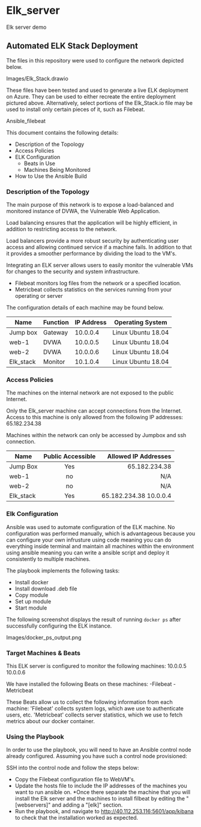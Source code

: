 # Elk_server
Elk server demo
## Automated ELK Stack Deployment

The files in this repository were used to configure the network depicted below.

Images/Elk_Stack.drawio

These files have been tested and used to generate a live ELK deployment on Azure. They can be used to either recreate the entire deployment pictured above. Alternatively, select portions of the Elk_Stack.io file may be used to install only certain pieces of it, such as Filebeat.

Ansible_filebeat

This document contains the following details:
- Description of the Topology
- Access Policies
- ELK Configuration
  - Beats in Use
  - Machines Being Monitored
- How to Use the Ansible Build


### Description of the Topology

The main purpose of this network is to expose a load-balanced and monitored instance of DVWA, the Vulnerable Web Application.

Load balancing ensures that the application will be highly efficient, in addition to restricting access to the network.

Load balancers provide a more robust security by authenticating user access and allowing continued service if a machine fails. In addition to that it provides a smoother performance by dividing the load to the VM's.

Integrating an ELK server allows users to easily monitor the vulnerable VMs for changes to the security and system infrastructure.
- Filebeat monitors log files from the network or a specified location. 
- Metricbeat collects statistics on the services running from your operating or server

The configuration details of each machine may be found below.

| Name      | Function | IP Address | Operating System   |
|-----------|----------|------------|--------------------|
| Jump box  | Gateway  | 10.0.0.4   | Linux Ubuntu 18.04 |
| web-1     | DVWA     | 10.0.0.5   | Linux Ubuntu 18.04 |
| web-2     | DVWA     | 10.0.0.6   | Linux Ubuntu 18.04 |
| Elk_stack | Monitor  | 10.1.0.4   | Linux Ubuntu 18.04 |

### Access Policies

The machines on the internal network are not exposed to the public Internet. 

Only the Elk_server machine can accept connections from the Internet. Access to this machine is only allowed from the following IP addresses:
65.182.234.38

Machines within the network can only be accessed by Jumpbox and ssh connection.

| Name      | Public Accessible |   Allowed IP Addresses  |
|-----------|:-----------------:|------------------------:|
| Jump Box  |        Yes        |       65.182.234.38     |
| web-1     |        no         |           N/A           |
| web-2     |        no         |           N/A           |
| Elk_stack |        Yes        | 65.182.234.38  10.0.0.4 |

### Elk Configuration

Ansible was used to automate configuration of the ELK machine. No configuration was performed manually, which is advantageous because you can configure your own infrusture using code meaning you can do everything inside terminal and maintain all machines within the environment using ansible meaning you can write a ansible script and deploy it consistently to multiple machines.

The playbook implements the following tasks:
- Install docker 
- Install download .deb file
- Copy module
- Set up module 
- Start module

The following screenshot displays the result of running `docker ps` after successfully configuring the ELK instance.

Images/docker_ps_output.png


### Target Machines & Beats
This ELK server is configured to monitor the following machines:
10.0.0.5
10.0.0.6

We have installed the following Beats on these machines:
-Filebeat
-Metricbeat

These Beats allow us to collect the following information from each machine:
  'Filebeat' collects system logs, which awe use to authenticate users, etc. 'Metricbeat' collects server statistics, which we use to fetch metrics about our docker container. 


### Using the Playbook
In order to use the playbook, you will need to have an Ansible control node already configured. Assuming you have such a control node provisioned: 

SSH into the control node and follow the steps below:
- Copy the Filebeat configuration file to WebVM's.
- Update the hosts file to include the IP addresses of the machines you want to run ansible on.
    *Once there separate the machine that you will install the Elk server and the machines to install filbeat by editing the "[webservers]" and adding a "[elk]" section. 
- Run the playbook, and navigate to http://40.112.253.116:5601/app/kibana to check that the installation worked as expected.
